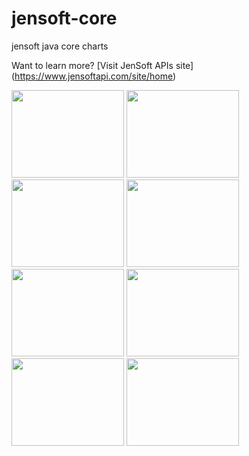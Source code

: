 # jensoft-core
jensoft java core charts 

Want to learn more? [Visit JenSoft APIs site] (https://www.jensoftapi.com/site/home)

<div style="float:left">
<img width="180" height="140" src="https://www.jensoftapi.com/site/WebViewRequest?group=overview&amp;view=pie&amp;width=800&amp;height=600" >
<img width="180" height="140" src="https://www.jensoftapi.com/site/WebViewRequest?group=overview&amp;view=donut3d&amp;width=800&amp;height=600" >
<img width="180" height="140" src="https://www.jensoftapi.com/site/WebViewRequest?group=overview&amp;view=donut2d&amp;width=800&amp;height=600" >
<img width="180" height="140" src="https://www.jensoftapi.com/site/WebViewRequest?group=overview&amp;view=bubble&amp;width=800&amp;height=600" >
</div>
<div style="float:left">
<img width="180" height="140" src="https://www.jensoftapi.com/site/WebViewRequest?group=overview&amp;view=stackedbar&amp;width=800&amp;height=600" >
<img width="180" height="140" src="https://www.jensoftapi.com/site/WebViewRequest?group=overview&amp;view=area&amp;width=800&amp;height=600" >
<img width="180" height="140" src="https://www.jensoftapi.com/site/WebViewRequest?group=overview&amp;view=curve&amp;width=800&amp;height=600" >
<img width="180" height="140" src="https://www.jensoftapi.com/site/WebViewRequest?group=overview&amp;view=scatter&amp;width=800&amp;height=600" >
</div>


